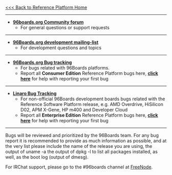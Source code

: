 [<<< Back to Reference Platform Home](https://github.com/96boards/documentation/wiki/Reference-Platform-Home)

***

- [**96boards.org Community forum**](https://www.96boards.org/forums/)
   - For general questions or support requests

***

- [**96Boards.org development mailing-list**](https://lists.96boards.org/mailman/listinfo/dev)
   - For development questions and topics

***

- [**96Boards.org Bug tracking**](https://bugs.96boards.org/enter_bug.cgi?classification=__all)
   - For bugs related with 96Boards platforms.
   - Report all **Consumer Edition** Reference Platform bugs here, [**click here**](https://github.com/96boards/documentation/wiki/Reference-Platform-bugs) for help with reporting your first bug

***

- [**Linaro Bug Tracking**](http://bugs.linaro.org/)
   - For non-official 96Boards development boards bugs related with the Reference Software Platform release, e.g. AMD Overdrive, HiSilicon D02, APM X-Gene, HP m400 and Developer Cloud
   - Report all **Enterprise Edition** Reference Platform bugs here, [**click here**](https://github.com/96boards/documentation/wiki/Reference-Platform-bugs) for help with reporting your first bug

***

Bugs will be reviewed and prioritized by the 96Boards team. For any bug report it is recommended to provide as much information as possible, and at the very list please include the name of the release you are using, the output of uname -a the output of dpkg -l to list all packages installed, as well, as the boot log (output of dmesg).

For IRChat support, please go to the #96boards channel at [FreeNode](https://webchat.freenode.net).